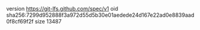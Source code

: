 version https://git-lfs.github.com/spec/v1
oid sha256:7299d952888f3a972d55d5b30e01aedede24d167e22ad0e8839aad0f8cf69f2f
size 13487
